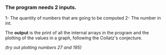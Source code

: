 ### The program needs 2 inputs.

1- The quantity of numbers that are going to be computed
2- The number in int.

The **output** is the print of all the internal arrays in the program and the plotting of the values in a graph, following the Collatz's conjecture.

*(try out plotting numbers 27 and 195)*
